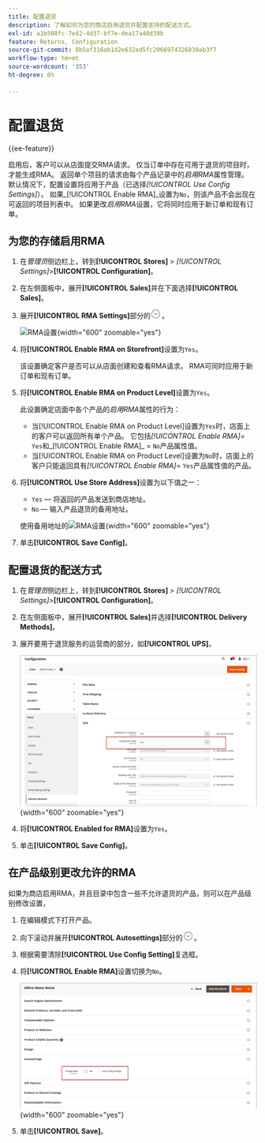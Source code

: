 ```yaml
---
title: 配置退货
description: 了解如何为您的商店启用退货并配置支持的配送方式。
exl-id: a1b508fc-7e42-4d37-bf7e-dea17a40d39b
feature: Returns, Configuration
source-git-commit: 8b5af316ab1d2e632ed5fc2066974326830ab3f7
workflow-type: tm+mt
source-wordcount: '353'
ht-degree: 0%

---
```


# 配置退货

{{ee-feature}}

启用后，客户可以从店面提交RMA请求。 仅当订单中存在可用于退货的项目时，才能生成RMA。 返回单个项目的请求由每个产品记录中的&#x200B;_启用RMA_&#x200B;属性管理。 默认情况下，配置设置将应用于产品（已选择&#x200B;_[!UICONTROL Use Config Settings]_）。 如果_[!UICONTROL Enable RMA]_&#x200B;设置为`No`，则该产品不会出现在可返回的项目列表中。 如果更改&#x200B;_启用RMA_&#x200B;设置，它将同时应用于新订单和现有订单。

## 为您的存储启用RMA

1. 在&#x200B;_管理员_&#x200B;侧边栏上，转到&#x200B;**[!UICONTROL Stores]** > _[!UICONTROL Settings]_>**[!UICONTROL Configuration]**。

1. 在左侧面板中，展开&#x200B;**[!UICONTROL Sales]**&#x200B;并在下面选择&#x200B;**[!UICONTROL Sales]**。

1. 展开&#x200B;**[!UICONTROL RMA Settings]**&#x200B;部分的![扩展选择器](../assets/icon-display-expand.png)。

   ![RMA设置](../configuration-reference/sales/assets/sales-rma-settings.png){width="600" zoomable="yes"}

1. 将&#x200B;**[!UICONTROL Enable RMA on Storefront]**&#x200B;设置为`Yes`。

   该设置确定客户是否可以从店面创建和查看RMA请求。 RMA可同时应用于新订单和现有订单。

1. 将&#x200B;**[!UICONTROL Enable RMA on Product Level]**&#x200B;设置为`Yes`。

   此设置确定店面中各个产品的&#x200B;_启用RMA_&#x200B;属性的行为：

   - 当[!UICONTROL Enable RMA on Product Level]设置为`Yes`时，店面上的客户可以返回所有单个产品。 它包括&#x200B;_[!UICONTROL Enable RMA]_= `Yes`和_[!UICONTROL Enable RMA]_ = `No`产品属性值。
   - 当[!UICONTROL Enable RMA on Product Level]设置为`No`时，店面上的客户只能返回具有&#x200B;_[!UICONTROL Enable RMA]_= `Yes`产品属性值的产品。

1. 将&#x200B;**[!UICONTROL Use Store Address]**&#x200B;设置为以下值之一：

   - `Yes` — 将返回的产品发送到商店地址。
   - `No` — 输入产品退货的备用地址。

   使用备用地址的![RMA设置](../configuration-reference/sales/assets/sales-rma-settings.png){width="600" zoomable="yes"}

1. 单击&#x200B;**[!UICONTROL Save Config]**。

## 配置退货的配送方式

1. 在&#x200B;_管理员_&#x200B;侧边栏上，转到&#x200B;**[!UICONTROL Stores]** > _[!UICONTROL Settings]_>**[!UICONTROL Configuration]**。

1. 在左侧面板中，展开&#x200B;**[!UICONTROL Sales]**&#x200B;并选择&#x200B;**[!UICONTROL Delivery Methods]**。

1. 展开要用于退货服务的运营商的部分，如&#x200B;**[!UICONTROL UPS]**。

   ![启用运营商的RMA服务](./assets/rma-delivery-method.png){width="600" zoomable="yes"}

1. 将&#x200B;**[!UICONTROL Enabled for RMA]**&#x200B;设置为`Yes`。

1. 单击&#x200B;**[!UICONTROL Save Config]**。

## 在产品级别更改允许的RMA

如果为商店启用RMA，并且目录中包含一些不允许退货的产品，则可以在产品级别修改设置，

1. 在编辑模式下打开产品。

1. 向下滚动并展开&#x200B;**[!UICONTROL Autosettings]**&#x200B;部分的![扩展选择器](../assets/icon-display-expand.png)。

1. 根据需要清除&#x200B;**[!UICONTROL Use Config Setting]**&#x200B;复选框。

1. 将&#x200B;**[!UICONTROL Enable RMA]**&#x200B;设置切换为`No`。

   ![为产品禁用RMA](./assets/product-advanced-autosettings-enable-rma.png){width="600" zoomable="yes"}

1. 单击&#x200B;**[!UICONTROL Save]**。
